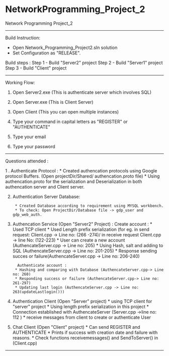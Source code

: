 # NetworkProgramming_Project_2
Network Programming Project_2

******************************************************************************************************************
Build Instruction:

* Open  Network_Programming_Project2.sln solution
* Set Configuration as "RELEASE".

Build steps :
Step 1 - Build "Server2" project
Step 2 - Build "Server1" project
Step 3 - Build "Client" project
******************************************************************************************************************

Working Flow: 
1. Open Server2.exe (This is authenticate server which involves SQL)
2. Open Server.exe  (This is Client Server)
3. Open Client (This you can open multiple instances)

4. Type your command in capital letters as "REGISTER" or "AUTHENTICATE"
5. Type your email
6. Type your password

******************************************************************************************************************



Questions attended :

1 . Authenticate Protocol :
       * Created authencation protocols using Google protocol Buffers. (Open  projectDir/Shared/ authencation.proto file)
       * Using authencation.proto for the serialization and Deserialization in both authencation server and Client server.

2. Authentication Server Database:

        * Created Database according to requirement using MYSQL workbench.
		* To check: Open ProjectDir/Database file -> gdp_user and gdp_web_auth.
		
3. Authencation Service (Open "Server2" Project) :
		Create account :
	    * Used TCP client 
		* Used Length prefix serialization (for eg. in send request: Client.cpp -> Line no: (266 -274)/ in receive request Client.cpp -> line No: (122-223)
		* User can create a new account (AuthencateServer.cpp -> Line no: 205)
		* Using Hash, salt  and adding to SQL (AuthencateServer.cpp -> Line no: 201-205)
		* Response sending succes or failure(AuthencateServer.cpp -> Line no: 206-240)
		
		 Authenticate account :
		* Hashing and comparing with Database (AuthencateServer.cpp-> Line no: 260)
		* Responding success or failure (AuthencateServer.cpp-> Line no: 261-297)
		* Updating last login (AuthencateServer.cpp -> Line no: 263(updateLastlogin()))
		
4. Authentication Client (Open "Server" project)
        * using TCP client  for "server" project
		* Using length prefix serialization in this project
		* Connection established with AuthencateServer (Server.cpp ->line no: 112 )
		* receive messages from client to create or authenticate User
		
5. Chat Client (Open "Client" project)
		* Can send REGISTER and AUTHENTICATE 
		* Prints if success with creation date and failure with reasons.
		* Check functions receivemessages() and SendToServer() in (Client.cpp)
		
******************************************************************************************************************
